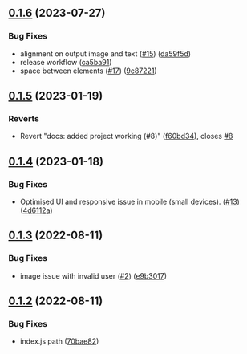 ## [0.1.6](https://github.com/Pradumnasaraf/OctoUser/compare/v0.1.5...v0.1.6) (2023-07-27)


### Bug Fixes

* alignment on output image and text ([#15](https://github.com/Pradumnasaraf/OctoUser/issues/15)) ([da59f5d](https://github.com/Pradumnasaraf/OctoUser/commit/da59f5d7e248fff57dcfec9020982169303284fb))
* release workflow ([ca5ba91](https://github.com/Pradumnasaraf/OctoUser/commit/ca5ba913daac8634043f32723cf637617ca5cb8a))
* space between elements ([#17](https://github.com/Pradumnasaraf/OctoUser/issues/17)) ([9c87221](https://github.com/Pradumnasaraf/OctoUser/commit/9c87221d2d0abad5b40cc45d0ddcda6b0e6d1a14))



## [0.1.5](https://github.com/Pradumnasaraf/OctoUser/compare/v0.1.4...v0.1.5) (2023-01-19)


### Reverts

* Revert "docs: added project working (#8)" ([f60bd34](https://github.com/Pradumnasaraf/OctoUser/commit/f60bd348704ff0598b869cdae36342a78d927239)), closes [#8](https://github.com/Pradumnasaraf/OctoUser/issues/8)



## [0.1.4](https://github.com/Pradumnasaraf/OctoUser/compare/v0.1.3...v0.1.4) (2023-01-18)


### Bug Fixes

* Optimised UI and responsive issue in mobile (small devices). ([#13](https://github.com/Pradumnasaraf/OctoUser/issues/13)) ([4d6112a](https://github.com/Pradumnasaraf/OctoUser/commit/4d6112a12e3de4123acf3b3fc4618ab87f9557f9))



## [0.1.3](https://github.com/Pradumnasaraf/OctoUser/compare/v0.1.2...v0.1.3) (2022-08-11)


### Bug Fixes

* image issue with invalid user ([#2](https://github.com/Pradumnasaraf/OctoUser/issues/2)) ([e9b3017](https://github.com/Pradumnasaraf/OctoUser/commit/e9b3017fd37f64f85f85c80209ce9b766a611b6f))



## [0.1.2](https://github.com/Pradumnasaraf/OctoUser/compare/v0.1.1...v0.1.2) (2022-08-11)


### Bug Fixes

* index.js path ([70bae82](https://github.com/Pradumnasaraf/OctoUser/commit/70bae827e04365dbeb7b61e65cf23b760d9dba99))



